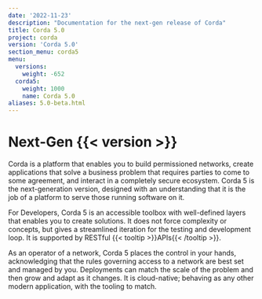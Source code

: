 ```yaml
---
date: '2022-11-23'
description: "Documentation for the next-gen release of Corda"
title: Corda 5.0
project: corda
version: 'Corda 5.0'
section_menu: corda5
menu:
  versions:
    weight: -652
  corda5:
    weight: 1000
    name: Corda 5.0
aliases: 5.0-beta.html   
---
```

# Next-Gen {{< version >}}

Corda is a platform that enables you to build permissioned networks, create applications that solve a business problem that requires parties to come to some agreement, and interact in a completely secure ecosystem. Corda 5 is the next-generation version, designed with an understanding that it is the job of a platform to serve those running software on it.

For Developers, Corda 5 is an accessible toolbox with well-defined layers that enables you to create solutions. It does not force complexity or concepts, but gives a streamlined iteration for the testing and development loop. It is supported by RESTful {{< tooltip >}}APIs{{< /tooltip >}}.

As an operator of a network, Corda 5 places the control in your hands, acknowledging that the rules governing access to a network are best set and managed by you. Deployments can match the scale of the problem and then grow and adapt as it changes. It is cloud-native; behaving as any other modern application, with the tooling to match.